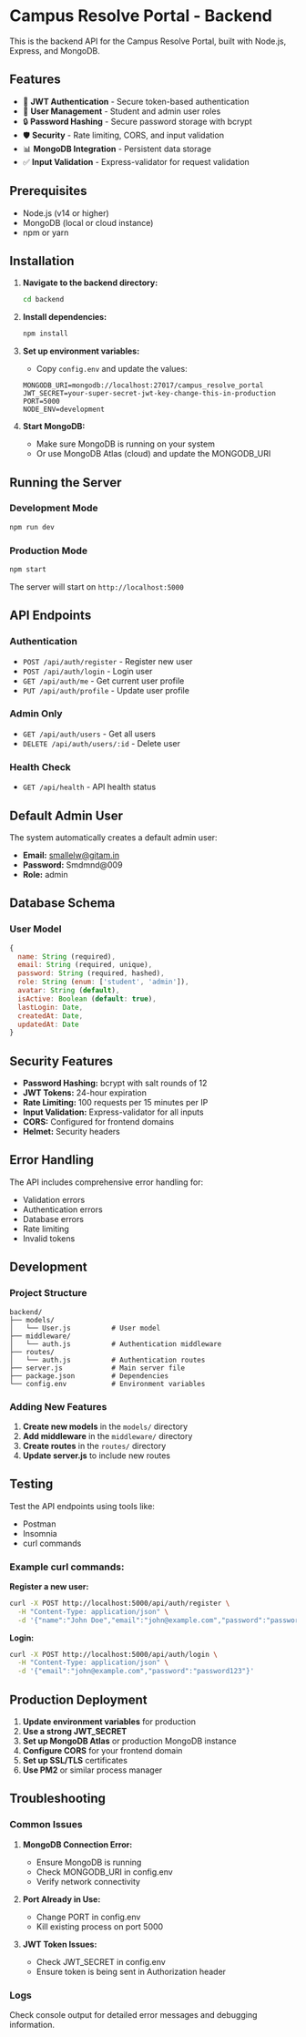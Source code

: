 # Campus Resolve Portal - Backend

This is the backend API for the Campus Resolve Portal, built with Node.js, Express, and MongoDB.

## Features

- 🔐 **JWT Authentication** - Secure token-based authentication
- 👥 **User Management** - Student and admin user roles
- 🔒 **Password Hashing** - Secure password storage with bcrypt
- 🛡️ **Security** - Rate limiting, CORS, and input validation
- 📊 **MongoDB Integration** - Persistent data storage
- ✅ **Input Validation** - Express-validator for request validation

## Prerequisites

- Node.js (v14 or higher)
- MongoDB (local or cloud instance)
- npm or yarn

## Installation

1. **Navigate to the backend directory:**
   ```bash
   cd backend
   ```

2. **Install dependencies:**
   ```bash
   npm install
   ```

3. **Set up environment variables:**
   - Copy `config.env` and update the values:
   ```env
   MONGODB_URI=mongodb://localhost:27017/campus_resolve_portal
   JWT_SECRET=your-super-secret-jwt-key-change-this-in-production
   PORT=5000
   NODE_ENV=development
   ```

4. **Start MongoDB:**
   - Make sure MongoDB is running on your system
   - Or use MongoDB Atlas (cloud) and update the MONGODB_URI

## Running the Server

### Development Mode
```bash
npm run dev
```

### Production Mode
```bash
npm start
```

The server will start on `http://localhost:5000`

## API Endpoints

### Authentication
- `POST /api/auth/register` - Register new user
- `POST /api/auth/login` - Login user
- `GET /api/auth/me` - Get current user profile
- `PUT /api/auth/profile` - Update user profile

### Admin Only
- `GET /api/auth/users` - Get all users
- `DELETE /api/auth/users/:id` - Delete user

### Health Check
- `GET /api/health` - API health status

## Default Admin User

The system automatically creates a default admin user:
- **Email:** smallelw@gitam.in
- **Password:** Smdmnd@009
- **Role:** admin

## Database Schema

### User Model
```javascript
{
  name: String (required),
  email: String (required, unique),
  password: String (required, hashed),
  role: String (enum: ['student', 'admin']),
  avatar: String (default),
  isActive: Boolean (default: true),
  lastLogin: Date,
  createdAt: Date,
  updatedAt: Date
}
```

## Security Features

- **Password Hashing:** bcrypt with salt rounds of 12
- **JWT Tokens:** 24-hour expiration
- **Rate Limiting:** 100 requests per 15 minutes per IP
- **Input Validation:** Express-validator for all inputs
- **CORS:** Configured for frontend domains
- **Helmet:** Security headers

## Error Handling

The API includes comprehensive error handling for:
- Validation errors
- Authentication errors
- Database errors
- Rate limiting
- Invalid tokens

## Development

### Project Structure
```
backend/
├── models/
│   └── User.js          # User model
├── middleware/
│   └── auth.js          # Authentication middleware
├── routes/
│   └── auth.js          # Authentication routes
├── server.js            # Main server file
├── package.json         # Dependencies
└── config.env           # Environment variables
```

### Adding New Features

1. **Create new models** in the `models/` directory
2. **Add middleware** in the `middleware/` directory
3. **Create routes** in the `routes/` directory
4. **Update server.js** to include new routes

## Testing

Test the API endpoints using tools like:
- Postman
- Insomnia
- curl commands

### Example curl commands:

**Register a new user:**
```bash
curl -X POST http://localhost:5000/api/auth/register \
  -H "Content-Type: application/json" \
  -d '{"name":"John Doe","email":"john@example.com","password":"password123","role":"student"}'
```

**Login:**
```bash
curl -X POST http://localhost:5000/api/auth/login \
  -H "Content-Type: application/json" \
  -d '{"email":"john@example.com","password":"password123"}'
```

## Production Deployment

1. **Update environment variables** for production
2. **Use a strong JWT_SECRET**
3. **Set up MongoDB Atlas** or production MongoDB instance
4. **Configure CORS** for your frontend domain
5. **Set up SSL/TLS** certificates
6. **Use PM2** or similar process manager

## Troubleshooting

### Common Issues

1. **MongoDB Connection Error:**
   - Ensure MongoDB is running
   - Check MONGODB_URI in config.env
   - Verify network connectivity

2. **Port Already in Use:**
   - Change PORT in config.env
   - Kill existing process on port 5000

3. **JWT Token Issues:**
   - Check JWT_SECRET in config.env
   - Ensure token is being sent in Authorization header

### Logs

Check console output for detailed error messages and debugging information. 